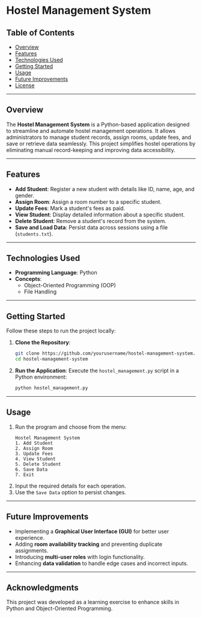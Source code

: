 
# Hostel Management System

## Table of Contents
- [Overview](#overview)
- [Features](#features)
- [Technologies Used](#technologies-used)
- [Getting Started](#getting-started)
- [Usage](#usage)
- [Future Improvements](#future-improvements)
- [License](#license)

---

## Overview
The **Hostel Management System** is a Python-based application designed to streamline and automate hostel management operations. It allows administrators to manage student records, assign rooms, update fees, and save or retrieve data seamlessly. This project simplifies hostel operations by eliminating manual record-keeping and improving data accessibility.

---

## Features
- **Add Student**: Register a new student with details like ID, name, age, and gender.
- **Assign Room**: Assign a room number to a specific student.
- **Update Fees**: Mark a student's fees as paid.
- **View Student**: Display detailed information about a specific student.
- **Delete Student**: Remove a student's record from the system.
- **Save and Load Data**: Persist data across sessions using a file (`students.txt`).

---

## Technologies Used
- **Programming Language**: Python
- **Concepts**:
  - Object-Oriented Programming (OOP)
  - File Handling

---

## Getting Started
Follow these steps to run the project locally:

1. **Clone the Repository**:
   ```bash
   git clone https://github.com/yourusername/hostel-management-system.git
   cd hostel-management-system
   ```

2. **Run the Application**:
   Execute the `hostel_management.py` script in a Python environment:
   ```bash
   python hostel_management.py
   ```

---

## Usage
1. Run the program and choose from the menu:
   ```
   Hostel Management System
   1. Add Student
   2. Assign Room
   3. Update Fees
   4. View Student
   5. Delete Student
   6. Save Data
   7. Exit
   ```
2. Input the required details for each operation.
3. Use the `Save Data` option to persist changes.

---

## Future Improvements
- Implementing a **Graphical User Interface (GUI)** for better user experience.
- Adding **room availability tracking** and preventing duplicate assignments.
- Introducing **multi-user roles** with login functionality.
- Enhancing **data validation** to handle edge cases and incorrect inputs.

---

## Acknowledgments
This project was developed as a learning exercise to enhance skills in Python and Object-Oriented Programming.
